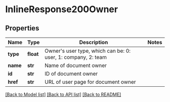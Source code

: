 # InlineResponse200Owner

## Properties
Name | Type | Description | Notes
------------ | ------------- | ------------- | -------------
**type** | **float** | Owner&#39;s user type, which can be: 0: user, 1: company, 2: team | 
**name** | **str** | Name of document owner | 
**id** | **str** | ID of document owner | 
**href** | **str** | URL of user page for document owner | 

[[Back to Model list]](../README.md#documentation-for-models) [[Back to API list]](../README.md#documentation-for-api-endpoints) [[Back to README]](../README.md)


